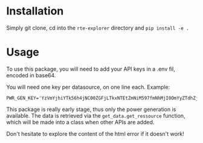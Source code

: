 # Installation

Simply git clone, cd into the `rte-explorer` directory and `pip install -e .`

# Usage
To use this package, you will need to add your API keys in a .env fil, encoded in base64.

You will need one key per datasource, on one line each. Example:
```buildoutcfg
PWR_GEN_KEY='YzVmYjhiYTk56h4jNC00ZGFjLTkxNTEtZmNiM597fmNhMjI0OmYyZTdhZjc3Lfgrz4D3Ftnb35DiN2FlLTM2ZDUxMzM0Mzk5Yg=='
```

This package is really early stage, thus only the power generation is available.
The data is retrieved via the `get_data.get_ressource` function, which will be made into a class when other APIs are added.

Don't hesitate to explore the content of the html error if it doesn't work!